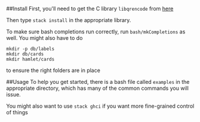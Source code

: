 ##Install
First, you'll need to get the C library `libqrencode` from [here](https://github.com/fukuchi/libqrencode)

Then type `stack install` in the appropriate library.

To make sure bash completions run correctly, run `bash/mkCompletions` as well. You might also have to do

```
mkdir -p db/labels
mkdir db/cards
mkdir hamlet/cards
```

to ensure the right folders are in place

##Usage
To help you get started, there is a bash file called `examples` in the appropriate directory, which has many of the common commands you will issue. 

You might also want to use
```stack ghci```
if you want more fine-grained control of things
